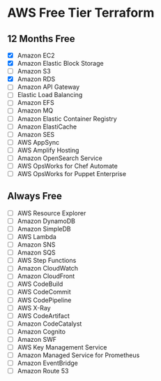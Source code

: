 # AWS Free Tier Terraform

## 12 Months Free

- [x] Amazon EC2
- [x] Amazon Elastic Block Storage
- [ ] Amazon S3
- [x] Amazon RDS
- [ ] Amazon API Gateway
- [ ] Elastic Load Balancing
- [ ] Amazon EFS
- [ ] Amazon MQ
- [ ] Amazon Elastic Container Registry
- [ ] Amazon ElastiCache
- [ ] Amazon SES
- [ ] AWS AppSync
- [ ] AWS Amplify Hosting 
- [ ] Amazon OpenSearch Service
- [ ] AWS OpsWorks for Chef Automate
- [ ] AWS OpsWorks for Puppet Enterprise

## Always Free

- [ ] AWS Resource Explorer
- [ ] Amazon DynamoDB
- [ ] Amazon SimpleDB
- [ ] AWS Lambda
- [ ] Amazon SNS
- [ ] Amazon SQS
- [ ] AWS Step Functions
- [ ] Amazon CloudWatch
- [ ] Amazon CloudFront
- [ ] AWS CodeBuild
- [ ] AWS CodeCommit
- [ ] AWS CodePipeline
- [ ] AWS X-Ray
- [ ] AWS CodeArtifact
- [ ] Amazon CodeCatalyst
- [ ] Amazon Cognito
- [ ] Amazon SWF
- [ ] AWS Key Management Service
- [ ] Amazon Managed Service for Prometheus
- [ ] Amazon EventBridge
- [ ] Amazon Route 53